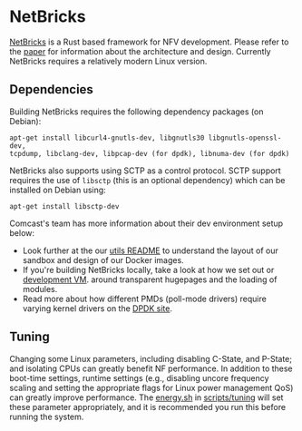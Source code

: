 # NetBricks

[NetBricks](http://netbricks.io/) is a Rust based framework for NFV development. Please refer to the
[paper](https://people.eecs.berkeley.edu/~apanda/assets/papers/osdi16.pdf) for information
about the architecture and design. Currently NetBricks requires a relatively modern Linux version.

## Dependencies

Building NetBricks requires the following dependency packages (on Debian):

```
apt-get install libcurl4-gnutls-dev, libgnutls30 libgnutls-openssl-dev,
tcpdump, libclang-dev, libpcap-dev (for dpdk), libnuma-dev (for dpdk)
```

NetBricks also supports using SCTP as a control protocol. SCTP support requires
the use of `libsctp` (this is an optional dependency) which can be installed on
Debian using:

```
apt-get install libsctp-dev
```

Comcast's team has more information about their dev environment setup below:

- Look further at the our [utils README](//github.com/williamofockham/utils/blob/master/README.md) to understand the layout of our sandbox and design of our Docker images.
- If you're building NetBricks locally, take a look at how we set out or [development VM](https://github.com/williamofockham/utils/blob/master/vm-setup.sh).
  around transparent hugepages and the loading of modules.
- Read more about how different PMDs (poll-mode drivers) require varying kernel drivers on the [DPDK site](https://doc.dpdk.org/guides/linux_gsg/linux_drivers.html).

## Tuning

Changing some Linux parameters, including disabling C-State, and P-State; and isolating CPUs can greatly benefit NF
performance. In addition to these boot-time settings, runtime settings (e.g., disabling uncore frequency scaling and
setting the appropriate flags for Linux power management QoS) can greatly improve performance. The
[energy.sh](scripts/tuning/energy.sh) in [scripts/tuning](scripts/tuning) will set these parameter appropriately, and
it is recommended you run this before running the system.
